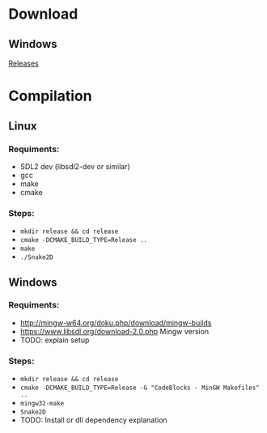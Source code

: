 # Download
## Windows

[Releases](../../releases)

# Compilation
## Linux

### Requiments:

- SDL2 dev (libsdl2-dev or similar)
- gcc
- make
- cmake

### Steps:

- `mkdir release && cd release`
- `cmake -DCMAKE_BUILD_TYPE=Release ..`
- `make`
- `./Snake2D`

## Windows

### Requiments:

- http://mingw-w64.org/doku.php/download/mingw-builds
- https://www.libsdl.org/download-2.0.php Mingw version
- TODO: explain setup

### Steps:

- `mkdir release && cd release`
- `cmake -DCMAKE_BUILD_TYPE=Release -G "CodeBlocks - MinGW Makefiles" ..`
- `mingw32-make`
- `Snake2D`
- TODO: Install or dll dependency explanation 
